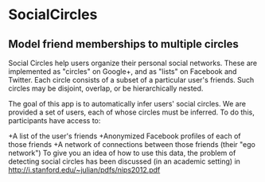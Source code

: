 SocialCircles
=============

Model friend memberships to multiple circles
---------

Social Circles help users organize their personal social networks.  These are implemented as "circles" on Google+, and as "lists" on Facebook and Twitter. Each circle consists of a subset of a particular user's friends. Such circles may be disjoint, overlap, or be hierarchically nested.

The goal of this app is to automatically infer users' social circles. We are provided a set of users, each of whose circles must be inferred. To do this, participants have access to:

+A list of the user's friends
+Anonymized Facebook profiles of each of those friends
+A network of connections between those friends (their "ego network")
To give you an idea of how to use this data, the problem of detecting social circles has been discussed (in an academic setting) in http://i.stanford.edu/~julian/pdfs/nips2012.pdf

